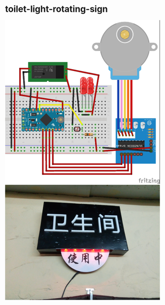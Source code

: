 # toilet-light-rotating-sign

![Alt text](/images/toilet-light-rotating-sign_bb.jpg)
![Alt text](/images/79ab4490-2757-4db6-ba90-026e34f4c44d.jpg)